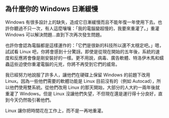 ﻿<?php require("../../entete.php"); ?> <?php require("../../base.php"); ?> <?php require("../../fonctions.php"); ?>

<div id="corps">

<h2>為什麼你的 Windows 日漸緩慢</h2>

Windows 有很多設計上的缺失，造成它日漸緩慢而且不能年復一年使用下去。也許你聽過不只一次，有人這麼嚷嚷：「我的電腦變超慢的，我要來重灌了。」重灌 Windows 可以解決問題…直到下次再次發生問題。

也許你會認為電腦都是這樣運作的：「它們是很新的科技所以還不太穩定吧。」嗯，試試看 Linux 吧，你將會感到十分驚訝。即使是從現在開始的五年後，系統的速度和反應將會像是剛安裝好的一樣。更不用說，病毒、廣告軟體、特洛伊木馬和蠕蟲這些迫使你重灌電腦的元兇，你將不再受到它們的威脅。

我已經努力地說服了許多人，讓他們在硬碟上保留 Windows 的前題下改用 Linux。因為一些他們需要的軟體功能是 Linux 目前沒有的（例如 Autocad），所以他們使用雙系統。從他們改用 Linux 的那天開始，大部分的人大約一兩年後就重灌了 Windows。但是 Linux 沒讓他們失望，不但現在還是運行得十分良好，直到今天仍然吸引著他們。

Linux 讓你把時間花在工作上，而不是一再地重灌。

</div>


